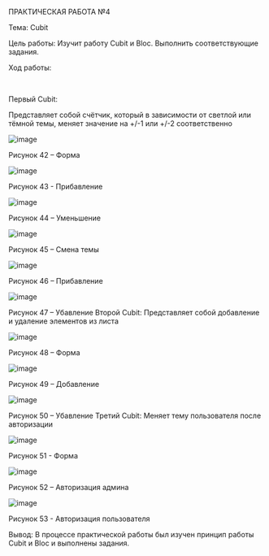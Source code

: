 ПРАКТИЧЕСКАЯ РАБОТА №4

Тема: Cubit

Цель работы: Изучит работу Cubit и Bloc. Выполнить соответствующие задания.

Ход работы:

 

Первый Cubit:

Представляет собой счётчик, который в зависимости от светлой или тёмной темы, меняет значение на +/-1 или +/-2 соответственно
  
  ![image](https://user-images.githubusercontent.com/92712690/203992135-1a4dd4af-c459-4169-a0db-f1aba290028d.png)

Рисунок 42 – Форма

 ![image](https://user-images.githubusercontent.com/92712690/203992150-eaa97e7f-1b07-4400-9141-5ef37da4aaea.png)

Рисунок 43 - Прибавление
 
 ![image](https://user-images.githubusercontent.com/92712690/203992173-81e437f1-e6b1-4283-8a95-d4339fb98a42.png)

Рисунок 44 – Уменьшение

 ![image](https://user-images.githubusercontent.com/92712690/203992190-844f7d4d-6011-412d-a1a5-7965bd8156aa.png)

Рисунок 45 – Смена темы

 ![image](https://user-images.githubusercontent.com/92712690/203992204-0884e622-6503-444c-ac8f-539cd06144f5.png)

Рисунок 46 – Прибавление
 
 ![image](https://user-images.githubusercontent.com/92712690/203992223-341ff600-9ec4-430c-a26d-af5f6675809b.png)

Рисунок 47 – Убавление
Второй Cubit: Представляет собой добавление и удаление элементов из листа
 
 ![image](https://user-images.githubusercontent.com/92712690/203992251-0eecdf64-d298-4c4e-b4dd-017210059685.png)

Рисунок 48 – Форма
 
 ![image](https://user-images.githubusercontent.com/92712690/203992272-32c133eb-8d1a-417e-be47-77aa52a4f94c.png)

Рисунок 49 – Добавление
 
 ![image](https://user-images.githubusercontent.com/92712690/203992284-5af8b287-4147-4062-ac74-5d91fab8bc38.png)

Рисунок 50 – Убавление
Третий Cubit: Меняет тему пользователя после авторизации
 
 ![image](https://user-images.githubusercontent.com/92712690/203992300-93be3dce-eba8-4f0d-8981-fa7ab8dc8621.png)

Рисунок 51 - Форма
 
 ![image](https://user-images.githubusercontent.com/92712690/203992308-587d6aae-57e8-4a44-85e1-00790f728bbb.png)

Рисунок 52 – Авторизация админа
 
 ![image](https://user-images.githubusercontent.com/92712690/203992329-a8133327-5d53-48aa-aaae-1a1bb4406a82.png)

Рисунок 53 - Авторизация пользователя

Вывод: В процессе практической работы был изучен принцип работы Cubit и Bloc и выполнены задания.
